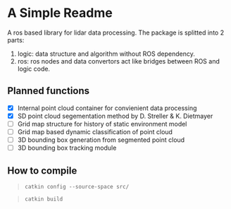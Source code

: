 # A Simple Readme
A ros based library for lidar data processing. The package is splitted into 2 parts:

1. logic: data structure and algorithm without ROS dependency.
2. ros: ros nodes and data convertors act like bridges between ROS and logic code.

## Planned functions
- [x] Internal point cloud container for convienient data processing
- [x] SD point cloud segementation method by D. Streller & K. Dietmayer
- [ ] Grid map structure for history of static environment model
- [ ] Grid map based dynamic classification of point cloud
- [ ] 3D bounding box generation from segmented point cloud
- [ ] 3D bounding box tracking module

## How to compile

>``catkin config --source-space src/``

>``catkin build``

